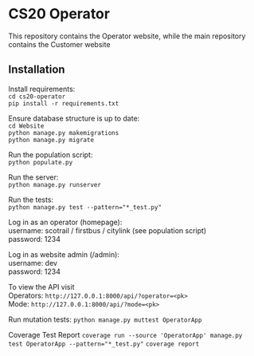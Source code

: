 # CS20 Operator  

This repository contains the Operator website, while the main repository contains the Customer website  

## Installation  

Install requirements:  
`cd cs20-operator`  
`pip install -r requirements.txt`  

Ensure database structure is up to date:  
`cd Website`  
`python manage.py makemigrations`  
`python manage.py migrate`  

Run the population script:  
`python populate.py`  

Run the server:  
`python manage.py runserver`

Run the tests:  
`python manage.py test --pattern="*_test.py"`

Log in as an operator (homepage):  
username: scotrail / firstbus / citylink (see population script)  
password: 1234  

Log in as website admin (/admin):  
username: dev  
password: 1234  

To view the API visit   
Operators: `http://127.0.0.1:8000/api/?operator=<pk>`   
Mode: `http://127.0.0.1:8000/api/?mode=<pk>`

Run mutation tests: `python manage.py muttest OperatorApp`

Coverage Test Report
`coverage run --source 'OperatorApp' manage.py test OperatorApp --pattern="*_test.py"`
`coverage report`